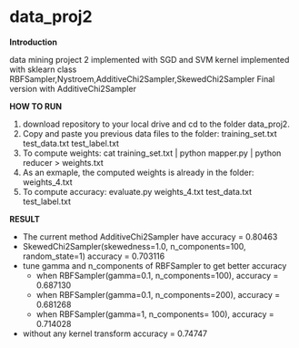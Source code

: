 # data_proj2
**Introduction**

data mining project 2 implemented with SGD and SVM kernel
implemented with sklearn class RBFSampler,Nystroem,AdditiveChi2Sampler,SkewedChi2Sampler
Final version with AdditiveChi2Sampler

**HOW TO RUN**

1. download repository to your local drive and cd to the folder data_proj2.  
2. Copy and paste you previous data files to the folder: training_set.txt  test_data.txt  test_label.txt
3. To compute weights: cat training_set.txt | python mapper.py | python reducer > weights.txt
4. As an exmaple, the computed weights is already in the folder: weights_4.txt
5. To compute accuracy: evaluate.py weights_4.txt test_data.txt test_label.txt <your repository folder>


**RESULT**
- The current method AdditiveChi2Sampler have accuracy = 0.80463
- SkewedChi2Sampler(skewedness=1.0, n_components=100, random_state=1) accuracy  = 0.703116
- tune gamma and n_components of RBFSampler to get better accuracy
  - when RBFSampler(gamma=0.1, n_components=100), accuracy = 0.687130
  - when RBFSampler(gamma=0.1, n_components=200), accuracy = 0.681268
  - when RBFSampler(gamma=1, n_components= 100), accuracy = 0.714028
- without any kernel transform accuracy = 0.74747
